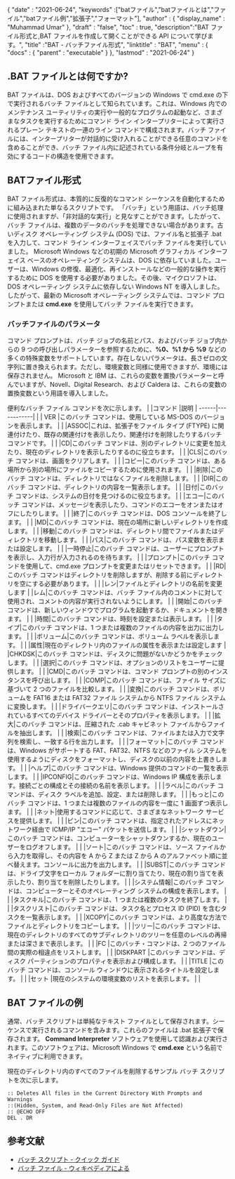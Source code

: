 {
  "date" : "2021-06-24",
  "keywords" :["batファイル","batファイルとは","ファイル","batファイル例","拡張子","フォーマット"],
  "author" : {
    "display_name" : "Muhammad Umar"
},
  "draft" : "false",
  "toc" : true,
  "description":"BAT ファイル形式と,BAT ファイルを作成して開くことができる API について学びます。",
  "title" :"BAT - バッチファイル形式",
  "linktitle" : "BAT",
  "menu" : {
    "docs" : {
      "parent" : "executable"
}
},
  "lastmod" : "2021-06-24"
}

## .BAT ファイルとは何ですか?
BAT ファイルは、DOS およびすべてのバージョンの Windows で cmd.exe の下で実行されるバッチ ファイルとして知られています。これは、Windows 内でのメンテナンス ユーティリティの実行や一般的なプログラムの起動など、さまざまなタスクを実行するためにコマンド ライン インタープリターによって実行されるプレーン テキストの一連のライン コマンドで構成されます。バッチ ファイルには、インタープリターが対話的に受け入れることができる任意のコマンドを含めることができ、バッチ ファイル内に記述されている条件分岐とループを有効にするコードの構造を使用できます。
## BATファイル形式
BAT ファイル形式は、本質的に反復的なコマンド シーケンスを自動化するために組み込まれた単なるスクリプトです。 「バッチ」という用語は、バッチ処理に使用されますが、「非対話的な実行」と見なすことができます。したがって、バッチ ファイルは、複数のデータのバッチを処理できない場合があります。古いディスク オペレーティング システム (DOS) では、ファイル名と拡張子 .bat を入力して、コマンド ライン インターフェイスでバッチ ファイルを実行していました。 Microsoft Windows などの初期の Microsoft グラフィカル インターフェイス ベースのオペレーティング システムは、DOS に依存していました。ユーザーは、Windows の修復、最適化、再インストールなどの一般的な操作を実行するために DOS を使用する必要がありました。その後、マイクロソフトは、DOS オペレーティング システムに依存しない Windows NT を導入しました。したがって、最新の Microsoft オペレーティング システムでは、コマンド プロンプトまたは **cmd.exe** を使用してバッチ ファイルを実行できます。
### バッチファイルのパラメータ
コマンド プロンプトは、バッチ ジョブの名前とパス、およびバッチ ジョブ内からの 9 つの呼び出しパラメーターを参照するために、**%0、%1 から %9** などの多くの特殊変数をサポートしています。存在しないパラメータは、長さゼロの文字列に置き換えられます。ただし、環境変数と同様に使用できますが、環境には保存されません。 Microsoft と IBM は、これらの変数を置換パラメーターと呼んでいますが、Novell、Digital Research、および Caldera は、これらの変数の置換変数という用語を導入しました。

便利なバッチ ファイル コマンドを次に示します。
| |コマンド |説明 |
------|------------|
| | VER |このバッチ コマンドは、使用している MS-DOS のバージョンを表示します。 | |
|ASSOC|これは、拡張子をファイル タイプ (FTYPE) に関連付けたり、既存の関連付けを表示したり、関連付けを削除したりするバッチ コマンドです。 | |
|CD|このバッチ コマンドは、別のディレクトリに変更を加えたり、現在のディレクトリを表示したりするのに役立ちます。 | |
|CLS|このバッチ コマンドは、画面をクリアします。 | |
|コピー|このバッチ コマンドは、ある場所から別の場所にファイルをコピーするために使用されます。 | |
|削除|このバッチ コマンドは、ディレクトリではなくファイルを削除します。 | |
|DIR|このバッチ コマンドは、ディレクトリの内容を一覧表示します。 | |
|日付|このバッチ コマンドは、システムの日付を見つけるのに役立ちます。 | |
|エコー|このバッチ コマンドは、メッセージを表示したり、コマンドのエコーをオンまたはオフにしたりします。 | |
|終了|このバッチ コマンドは、DOS コンソールを終了します。 | |
|MD|このバッチ コマンドは、現在の場所に新しいディレクトリを作成します。 | |
|移動|このバッチ コマンドは、ディレクトリ間でファイルまたはディレクトリを移動します。 | |
|パス|このバッチ コマンドは、パス変数を表示または設定します。 | |
|一時停止|このバッチ コマンドは、ユーザーにプロンプトを表示し、入力行が入力されるのを待ちます。 | |
|プロンプト|このバッチ コマンドを使用して、cmd.exe プロンプトを変更またはリセットできます。 | |
|RD|このバッチ コマンドはディレクトリを削除しますが、削除する前にディレクトリを空にする必要があります。 | |
|レン|ファイルとディレクトリの名前を変更します |
|レム|このバッチ コマンドは、バッチ ファイル内のコメントに対して使用され、コメントの内容が実行されないようにします。 | |
|開始|このバッチ コマンドは、新しいウィンドウでプログラムを起動するか、ドキュメントを開きます。 | |
|時間|このバッチ コマンドは、時刻を設定または表示します。 | |
|タイプ|このバッチ コマンドは、1 つまたは複数のファイルの内容を出力に出力します。 | |
|ボリューム|このバッチ コマンドは、ボリューム ラベルを表示します。 | |
|属性|現在のディレクトリ内のファイルの属性を表示または設定します |
|CHKDSK|このバッチ コマンドは、ディスクに問題がないかどうかをチェックします。 | |
|選択|このバッチ コマンドは、オプションのリストをユーザーに提供します。 | |
|CMD|このバッチ コマンドは、コマンド プロンプトの別のインスタンスを呼び出します。 | |
|COMP|このバッチ コマンドは、ファイル サイズに基づいて 2 つのファイルを比較します。 | |
|変換|このバッチ コマンドは、ボリュームを FAT16 または FAT32 ファイル システムから NTFS ファイル システムに変換します。 | |
|ドライバークエリ|このバッチ コマンドは、インストールされているすべてのデバイス ドライバーとそのプロパティを表示します。 | |
|拡大|このバッチ コマンドは、圧縮された .cab キャビネット ファイルからファイルを抽出します。 | |
|検索|このバッチ コマンドは、ファイルまたは入力で文字列を検索し、一致する行を出力します。 | |
|フォーマット|このバッチ コマンドは、Windows がサポートする FAT、FAT32、NTFS などのファイル システムを使用するようにディスクをフォーマットし、ディスクの以前の内容を上書きします。 | |
|ヘルプ|このバッチ コマンドは、Windows 提供のコマンドの一覧を表示します。 | |
|IPCONFIG|このバッチ コマンドは、Windows IP 構成を表示します。接続ごとの構成とその接続の名前を表示します。 | |
|ラベル|このバッチ コマンドは、ディスク ラベルを追加、設定、または削除します。 | |
|もっと|このバッチ コマンドは、1 つまたは複数のファイルの内容を一度に 1 画面ずつ表示します。 | |
|ネット|使用するコマンドに応じて、さまざまなネットワーク サービスを提供します。 | |
|ピン|このバッチ コマンドは、指定されたアドレスにネットワーク経由で ICMP/IP "エコー" パケットを送信します。 | |
|シャットダウン|このバッチ コマンドは、コンピューターをシャットダウンするか、現在のユーザーをログオフします。 | |
|ソート|このバッチ コマンドは、ソース ファイルから入力を取得し、その内容を A から Z または Z から A のアルファベット順に並べ替えます。コンソールに出力を出力します。 | |
|SUBST|このバッチ コマンドは、ドライブ文字をローカル フォルダーに割り当てたり、現在の割り当てを表示したり、割り当てを削除したりします。 | |
|システム情報|このバッチ コマンドは、コンピューターとそのオペレーティング システムの構成を表示します。 | |
|タスクキル|このバッチ コマンドは、1 つまたは複数のタスクを終了します。 | |
|タスクリスト|このバッチ コマンドは、タスク名とプロセス ID (PID) を含むタスクを一覧表示します。 | |
|XCOPY|このバッチ コマンドは、より高度な方法でファイルとディレクトリをコピーします。 | |
|ツリー|このバッチ コマンドは、現在のディレクトリのすべてのサブディレクトリのツリーを任意のレベルの再帰または深さまで表示します。 | |
|FC |このバッチ・コマンドは、2 つのファイル間の実際の相違点をリストします。 | |
|DISKPART |このバッチ コマンドは、ディスク パーティションのプロパティを表示および構成します。 | |
|TITLE |このバッチ コマンドは、コンソール ウィンドウに表示されるタイトルを設定します。 | |
|セット |現在のシステムの環境変数のリストを表示します。 | |

## BAT ファイルの例
通常、バッチ スクリプトは単純なテキスト ファイルとして保存されます。シーケンスで実行されるコマンドを含みます。これらのファイルは .bat 拡張子で保存されます。 **Command Interpreter** ソフトウェアを使用して認識および実行されます。このソフトウェアは、Microsoft Windows で **cmd.exe** という名前でネイティブに利用できます。

現在のディレクトリ内のすべてのファイルを削除するサンプル バッチ スクリプトを次に示します。
```
:: Deletes All files in the Current Directory With Prompts and Warnings
::(Hidden, System, and Read-Only Files are Not Affected)
:: @ECHO OFF
DEL . DR
```


## 参考文献

* [バッチ スクリプト - クイック ガイド](https://www.tutorialspoint.com/batch_script/batch_script_quick_guide.htm)
* [バッチ ファイル - ウィキペディアによる](https://en.wikipedia.org/wiki/Batch_file)

